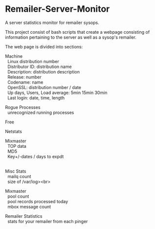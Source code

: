 Remailer-Server-Monitor
=======================

A server statistics monitor for remailer sysops.

This project consist of bash scripts that create a webpage consisting of information pertaining to the server as well as a sysop's remailer.

The web page is divided into sections:

Machine<br>
&nbsp;&nbsp;Linux distribution number<br>
&nbsp;&nbsp;Distributor ID: distribution name<br>
&nbsp;&nbsp;Description: distribution description<br>
&nbsp;&nbsp;Release: number<br>
&nbsp;&nbsp;Codename: name<br>
&nbsp;&nbsp;OpenSSL: distribution number / date<br>
&nbsp;&nbsp;Up days, Users, Load average: 5min 15min 30min<br>
&nbsp;&nbsp;Last login: date, time, length<br>

Rogue Processes<br>
&nbsp;&nbsp;unrecognized running processes<br>

Free

Netstats

Mixmaster<br>
&nbsp;&nbsp;TOP data<br>
&nbsp;&nbsp;MD5<br>
&nbsp;&nbsp;Key+/-dates / days to expdt<br><br>

Misc Stats<br>
&nbsp;&nbsp;mailq count<br>
&nbsp;&nbsp;size of /var/log>\<br>

Mixmaster<br>
&nbsp;&nbsp;pool count<br>
&nbsp;&nbsp;pool records processed today<br>
&nbsp;&nbsp;mbox message count<br>

Remailer Statistics<br>
&nbsp;&nbsp;stats for your remailer from each pinger<br>

